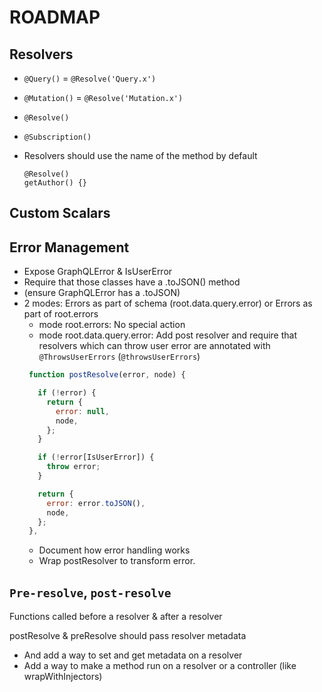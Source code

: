 # ROADMAP

## Resolvers

- `@Query()` = `@Resolve('Query.x')`
- `@Mutation()` = `@Resolve('Mutation.x')`
- `@Resolve()`
- `@Subscription()`

- Resolvers should use the name of the method by default
  ```
  @Resolve()
  getAuthor() {}
  ```

## Custom Scalars

## Error Management

- Expose GraphQLError & IsUserError
- Require that those classes have a .toJSON() method
- (ensure GraphQLError has a .toJSON)
- 2 modes: Errors as part of schema (root.data.query.error) or Errors as part of root.errors
    - mode root.errors: No special action
    - mode root.data.query.error: Add post resolver and require that resolvers which can throw user error are
      annotated with `@ThrowsUserErrors` (`@throwsUserErrors`)
    ```javascript
     function postResolve(error, node) {

       if (!error) {
         return {
           error: null,
           node,
         };
       }

       if (!error[IsUserError]) {
         throw error;
       }

       return {
         error: error.toJSON(),
         node,
       };
     },
    ```
    - Document how error handling works
    - Wrap postResolver to transform error.

## `Pre-resolve`, `post-resolve`

Functions called before a resolver & after a resolver

postResolve & preResolve should pass resolver metadata

- And add a way to set and get metadata on a resolver
- Add a way to make a method run on a resolver or a controller (like wrapWithInjectors)
